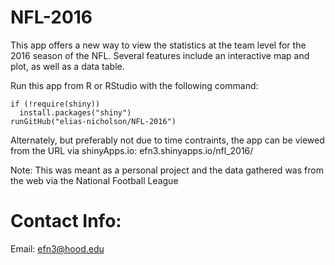 # NFL-2016
This app offers a new way to view the statistics at the team level for the 2016 season of the NFL.
Several features include an interactive map and plot, as well as a data table.

Run this app from R or RStudio with the following command:
```
if (!require(shiny))
  install.packages("shiny")
runGitHub("elias-nicholson/NFL-2016")
```
Alternately, but preferably not due to time contraints, the app can be viewed from the URL via shinyApps.io:
efn3.shinyapps.io/nfl_2016/

Note:
This was meant as a personal project and the data gathered was from the web via the National Football League

# Contact Info:
Email: efn3@hood.edu
